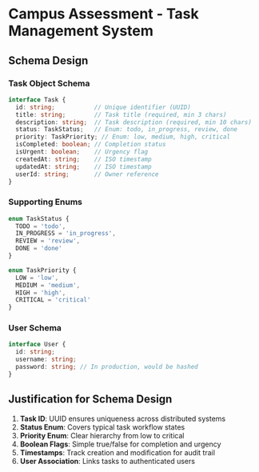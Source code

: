 # Campus Assessment - Task Management System

## Schema Design

### Task Object Schema
```typescript
interface Task {
  id: string;           // Unique identifier (UUID)
  title: string;        // Task title (required, min 3 chars)
  description: string;  // Task description (required, min 10 chars)
  status: TaskStatus;   // Enum: todo, in_progress, review, done
  priority: TaskPriority; // Enum: low, medium, high, critical
  isCompleted: boolean; // Completion status
  isUrgent: boolean;    // Urgency flag
  createdAt: string;    // ISO timestamp
  updatedAt: string;    // ISO timestamp
  userId: string;       // Owner reference
}
```

### Supporting Enums
```typescript
enum TaskStatus {
  TODO = 'todo',
  IN_PROGRESS = 'in_progress', 
  REVIEW = 'review',
  DONE = 'done'
}

enum TaskPriority {
  LOW = 'low',
  MEDIUM = 'medium',
  HIGH = 'high', 
  CRITICAL = 'critical'
}
```

### User Schema
```typescript
interface User {
  id: string;
  username: string;
  password: string; // In production, would be hashed
}
```

## Justification for Schema Design

1. **Task ID**: UUID ensures uniqueness across distributed systems
2. **Status Enum**: Covers typical task workflow states
3. **Priority Enum**: Clear hierarchy from low to critical
4. **Boolean Flags**: Simple true/false for completion and urgency
5. **Timestamps**: Track creation and modification for audit trail
6. **User Association**: Links tasks to authenticated users
